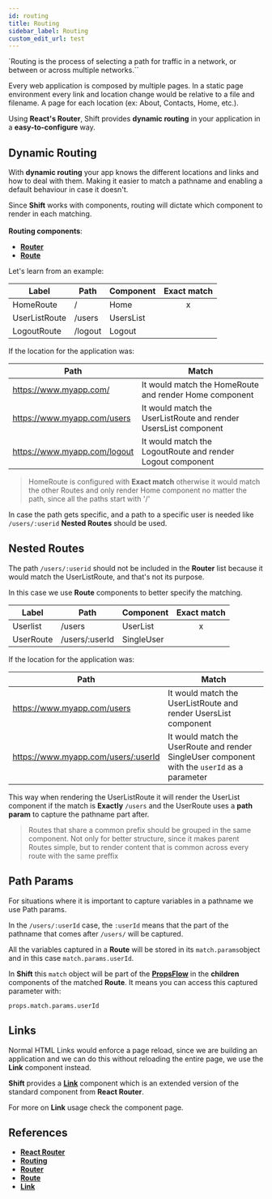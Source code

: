 ```yaml
---
id: routing
title: Routing
sidebar_label: Routing
custom_edit_url: test
---
```

`Routing is the process of selecting a path for traffic in a network, or between or across multiple networks.``

Every web application is composed by multiple pages. In a static page environment every link and location change would be relative to a file and filename. A page for each location (ex: About, Contacts, Home, etc.).

Using __React's Router__, Shift provides __dynamic routing__ in your application in a __easy-to-configure__ way.

## Dynamic Routing

With __dynamic routing__ your app knows the different locations and links and how to deal with them. Making it easier to match a pathname and enabling a default behaviour in case it doesn't.

Since __Shift__ works with components, routing will dictate which component to render in each matching.
<br><br>
__Routing components__:
* [__Router__](router.md)
* [__Route__](route.md)

Let's learn from an example:

| Label  | Path    | Component | Exact match |
|--------|---------|-----------|-------------|
| HomeRoute | /       | Home      |     <center> x  </center>    |
| UserListRoute | /users  | UsersList     |             |
| LogoutRoute | /logout | Logout    |             |

If the location for the application was:

| Path                         | Match                                                           |
|------------------------------|-----------------------------------------------------------------|
| https://www.myapp.com/       | It would match the HomeRoute and render Home component          |
| https://www.myapp.com/users  | It would match the UserListRoute and render UsersList component |
| https://www.myapp.com/logout | It would match the LogoutRoute and render Logout component      |

>HomeRoute is configured with __Exact match__ otherwise it would match the other Routes and only render Home component no matter the path, since all the paths start with '/'

In case the path gets specific, and a path to a specific user is needed like  `/users/:userid`  __Nested Routes__ should be used.

## Nested Routes

The path `/users/:userid` should not be included in the __Router__ list because it would match the UserListRoute, and that's not its purpose.

In this case we use __Route__ components to better specify the matching.

| Label    | Path           | Component  | Exact match |
|----------|----------------|------------|-------------|
| Userlist | /users         | UserList   |      <center> x  </center>      |
| UserRoute     | /users/:userId | SingleUser |             |

If the location for the application was:

| Path                                | Match                                                                                         |
|-------------------------------------|-----------------------------------------------------------------------------------------------|
| https://www.myapp.com/users         | It would match the UserListRoute and render UsersList component                               |
| https://www.myapp.com/users/:userId | It would match the UserRoute and render SingleUser component with the `userId` as a parameter |

This way when rendering the UserListRoute it will render the UserList component if the match is __Exactly__ `/users` and the UserRoute uses a
__path param__ to capture the pathname part after.

>Routes that share a common prefix should be grouped in the same component. Not only for better structure, since it makes parent Routes simple, but to render content that is common across every route with the same preffix

## Path Params
For situations where it is important to capture variables in a pathname we use Path params.

In the `/users/:userId` case, the `:userId` means that the part of the pathname that comes after `/users/` will be captured.

All the variables captured in a __Route__ will be stored in its `match.params`object and in this case `match.params.userId`.

In __Shift__ this `match` object will be part of the [__PropsFlow__](propsflow.md) in the __children__ components of the matched __Route__. It means you can access this captured parameter with:
```
props.match.params.userId
```


## Links

Normal HTML Links would enforce a page reload, since we are building an application and we can do this without reloading the entire page, we use the __Link__ component instead.

__Shift__ provides a [__Link__](link.md) component which is an extended version of the standard <Link> component from __React Router__.

For more on __Link__ usage check the component page.

## References


* [__React Router__](https://reacttraining.com)
* [__Routing__](https://reacttraining.com/core/guides/philosophy/dynamic-routing)
* [__Router__](router.md)
* [__Route__](route.md)
* [__Link__](link.md)

<br><br><br>
